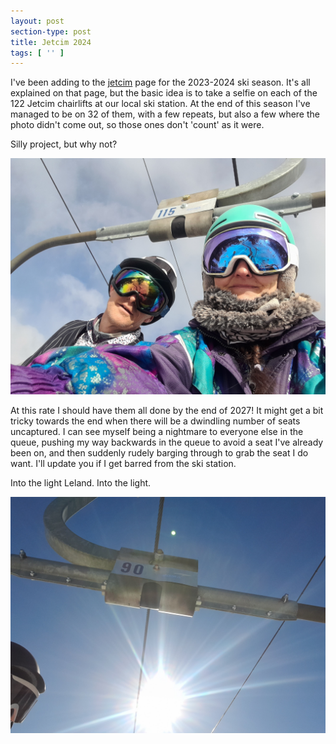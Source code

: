 ```yaml
---
layout: post
section-type: post
title: Jetcim 2024
tags: [ '' ]
---
```


I've been adding to the [jetcim](jetcim.html) page for the 2023-2024 ski season. It's all explained on that page, but the basic idea is to take a selfie on each of the 122 Jetcim chairlifts at our local ski station. At the end of this season I've managed to be on 32 of them, with a few repeats, but also a few where the photo didn't come out, so those ones don't 'count' as it were.

Silly project, but why not?

<img src="img/jetcim/20240211_103440.jpg">

At this rate I should have them all done by the end of 2027! It might get a bit tricky towards the end when there will be a dwindling number of seats uncaptured. I can see myself being a nightmare to everyone else in the queue, pushing my way backwards in the queue to avoid a seat I've already been on, and then suddenly rudely barging through to grab the seat I do want. I'll update you if I get barred from the ski station.

Into the light Leland. Into the light.

<img src="img/jetcim/20240131_132222.jpg">
